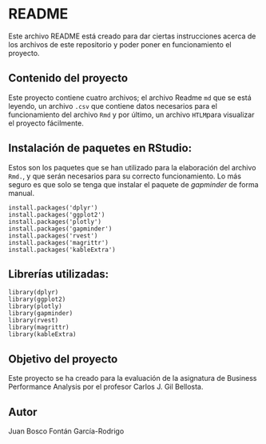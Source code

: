 # README
Este archivo README está creado para dar ciertas instrucciones acerca de los archivos de este repositorio y poder poner en funcionamiento el proyecto.

## Contenido del proyecto
Este proyecto contiene cuatro archivos; el archivo Readme `md` que se está leyendo, un archivo `.csv` que contiene datos necesarios para el funcionamiento del archivo `Rmd` y por último, un archivo `HTLM`para visualizar el proyecto fácilmente.

## Instalación de paquetes en RStudio:
Estos son los paquetes que se han utilizado para la elaboración del archivo  `Rmd.`, y que serán necesarios para su correcto funcionamiento. Lo más seguro es que solo se tenga que instalar el paquete de *gapminder* de forma manual.
```
install.packages('dplyr')
install.packages('ggplot2')
install.packages('plotly')
install.packages('gapminder')
install.packages('rvest')
install.packages('magrittr')
install.packages('kableExtra')
```
## Librerías utilizadas:
```
library(dplyr)
library(ggplot2)
library(plotly)
library(gapminder)
library(rvest)
library(magrittr)
library(kableExtra)
```
## Objetivo del proyecto
Este proyecto se ha creado para la evaluación de la asignatura de Business Performance Analysis por el profesor Carlos J. Gil Bellosta. 

## Autor
Juan Bosco Fontán García-Rodrigo
